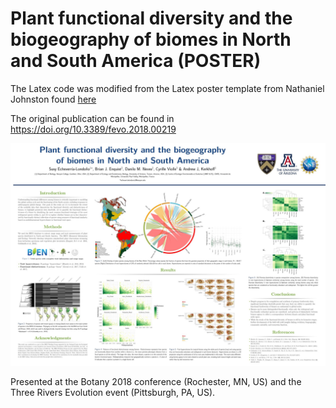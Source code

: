 # Plant functional diversity and the biogeography of biomes in North and South America (POSTER)

The Latex code was modified from the Latex poster template from Nathaniel Johnston found [here](http://www.nathanieljohnston.com/2009/08/latex-poster-template/)


The original publication can be found in https://doi.org/10.3389/fevo.2018.00219

![](./figures/poster_botany_2018_preview.jpeg)

Presented at the Botany 2018 conference (Rochester, MN, US) and the Three Rivers Evolution event (Pittsburgh, PA, US).
